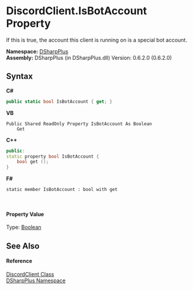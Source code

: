 # DiscordClient.IsBotAccount Property 
 

If this is true, the account this client is running on is a special bot account.

**Namespace:**&nbsp;<a href="503971eb-de5e-a570-9922-de9500a9b1cc">DSharpPlus</a><br />**Assembly:**&nbsp;DSharpPlus (in DSharpPlus.dll) Version: 0.6.2.0 (0.6.2.0)

## Syntax

**C#**<br />
``` C#
public static bool IsBotAccount { get; }
```

**VB**<br />
``` VB
Public Shared ReadOnly Property IsBotAccount As Boolean
	Get
```

**C++**<br />
``` C++
public:
static property bool IsBotAccount {
	bool get ();
}
```

**F#**<br />
``` F#
static member IsBotAccount : bool with get

```

<br />

#### Property Value
Type: <a href="http://msdn2.microsoft.com/en-us/library/a28wyd50" target="_blank">Boolean</a>

## See Also


#### Reference
<a href="8f8cbf24-03e9-53cc-389f-2ba10a699065">DiscordClient Class</a><br /><a href="503971eb-de5e-a570-9922-de9500a9b1cc">DSharpPlus Namespace</a><br />